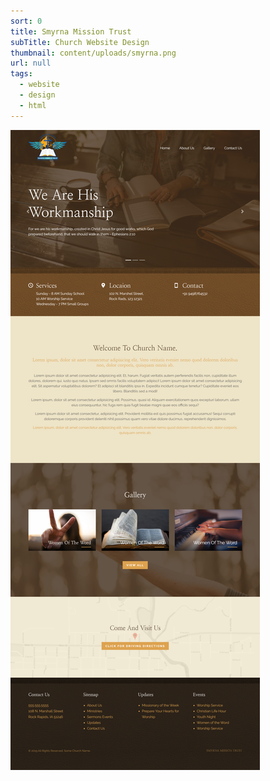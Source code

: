 ```yaml
---
sort: 0
title: Smyrna Mission Trust
subTitle: Church Website Design
thumbnail: content/uploads/smyrna.png
url: null
tags:
  - website
  - design
  - html
---
```


![Smyrna](content/uploads/smyrna-home.png)
